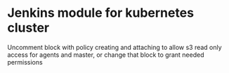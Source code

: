 # Jenkins module for kubernetes cluster

Uncomment block with policy creating and attaching to allow s3 read only access for agents and master, or change that block to grant needed permissions